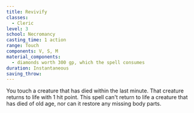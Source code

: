 ```yaml
---
title: Revivify
classes:
  - Cleric
level: 3
school: Necromancy
casting_time: 1 action
range: Touch
components: V, S, M
material_components:
  - diamonds worth 300 gp, which the spell consumes
duration: Instantaneous
saving_throw:
---
```


You touch a creature that has died within the last minute. That creature returns to life with 1 hit point. This spell can't return to life a creature that has died of old age, nor can it restore any missing body parts.
